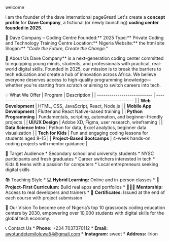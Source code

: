 welcome

i am the founder of the dave international pageGreat! Let's create a **concept profile** for **Dave Company**, a fictional (or newly launching) **coding center founded in 2025**.

🚀 Dave Company – Coding Centre Founded:** 2025 Type:** Private Coding and Technology Training Centre Location:** Nigeria Website:** the html site Slogan:** *"Code the Future, Create the Change."*

🧩 About Us Dave Company** is a next-generation coding center committed to equipping young minds, students, and professionals with practical, real-world digital skills. Founded in 2025, our mission is to break the barriers to tech education and create a hub of innovation across Africa. We believe everyone deserves access to high-quality programming knowledge—whether you're starting from scratch or aiming to switch careers into tech.

💡 What We Offer | Program | Description | | --------------------------- | ------------------------------------------------------------------- | | **Web Development** | HTML, CSS, JavaScript, React, Node.js | | **Mobile App Development** | Flutter and React Native-based training | | **Python Programming** | Fundamentals, scripting, automation, and beginner-friendly projects | | **UI/UX Design** | Adobe XD, Figma, user research, wireframing | | **Data Science Intro** | Python for data, Excel analytics, beginner data visualization | | **Tech for Kids** | Fun and engaging coding lessons for students aged 8–15 | | **Project-Based Bootcamps** | 4-week hands-on coding projects with mentor guidance |

🎯 Target Audience * Secondary school and university students * NYSC participants and fresh graduates * Career switchers interested in tech * Kids & teens with a passion for computers * Local entrepreneurs seeking digital skills

📚 Teaching Style * 💻 **Hybrid Learning:** Online and in-person classes * 🔁 **Project-First Curriculum:** Build real apps and portfolios * 🧑🏽‍🏫 **Mentorship:** Access to real developers and trainers * 📜 **Certificates:** Issued at the end of each course with project submission

🤝 Our Vision To become one of Nigeria’s top 10 grassroots coding education centers by 2030, empowering over 10,000 students with digital skills for the global tech economy.

📞 Contact Us * **Phone:** +234 7037370112 * **Email:** awotundetemiloluwa54@gmail.com * **Instagram:** sweet * **Address:** ilrion

